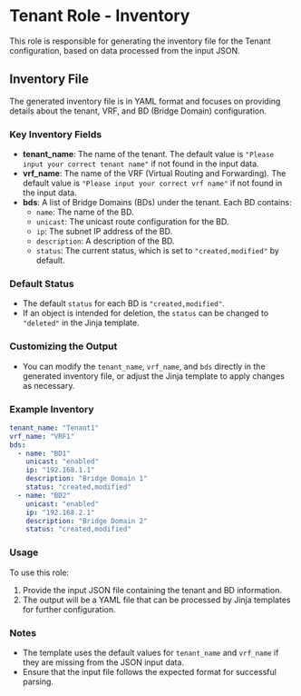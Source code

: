 # Tenant Role - Inventory

This role is responsible for generating the inventory file for the Tenant configuration, based on data processed from the input JSON.

## Inventory File
The generated inventory file is in YAML format and focuses on providing details about the tenant, VRF, and BD (Bridge Domain) configuration.

### Key Inventory Fields
- **tenant_name**: The name of the tenant. The default value is `"Please input your correct tenant name"` if not found in the input data.
- **vrf_name**: The name of the VRF (Virtual Routing and Forwarding). The default value is `"Please input your correct vrf name"` if not found in the input data.
- **bds**: A list of Bridge Domains (BDs) under the tenant. Each BD contains:
  - `name`: The name of the BD.
  - `unicast`: The unicast route configuration for the BD.
  - `ip`: The subnet IP address of the BD.
  - `description`: A description of the BD.
  - `status`: The current status, which is set to `"created,modified"` by default.

### Default Status
- The default `status` for each BD is `"created,modified"`.
- If an object is intended for deletion, the `status` can be changed to `"deleted"` in the Jinja template.

### Customizing the Output
- You can modify the `tenant_name`, `vrf_name`, and `bds` directly in the generated inventory file, or adjust the Jinja template to apply changes as necessary.

### Example Inventory
```yaml
tenant_name: "Tenant1"
vrf_name: "VRF1"
bds:
  - name: "BD1"
    unicast: "enabled"
    ip: "192.168.1.1"
    description: "Bridge Domain 1"
    status: "created,modified"
  - name: "BD2"
    unicast: "enabled"
    ip: "192.168.2.1"
    description: "Bridge Domain 2"
    status: "created,modified"
```

### Usage
To use this role:
1. Provide the input JSON file containing the tenant and BD information.
2. The output will be a YAML file that can be processed by Jinja templates for further configuration.

### Notes
- The template uses the default values for `tenant_name` and `vrf_name` if they are missing from the JSON input data.
- Ensure that the input file follows the expected format for successful parsing.


